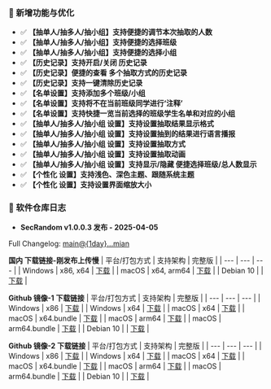 ### 🚀 新增功能与优化
  - ✅ **【抽单人/抽多人/抽小组】支持便捷的调节本次抽取的人数**
  - ✅ **【抽单人/抽多人/抽小组】支持便捷的选择班级**
  - ✅ **【抽单人/抽多人/抽小组】支持便捷的选择小组**
  - ✅ **【历史记录】支持开启/关闭 历史记录**
  - ✅ **【历史记录】便捷的查看 多个抽取方式的历史记录**
  - ✅ **【历史记录】支持一键清除历史记录**
  - ✅ **【名单设置】支持添加多个班级/小组**
  - ✅ **【名单设置】支持将不在当前班级同学进行‘注释’**
  - ✅ **【名单设置】支持快捷一览当前选择的班级学生名单和对应的小组**
  - ✅ **【抽单人/抽多人/抽小组 设置】支持设置抽取结果显示格式**
  - ✅ **【抽单人/抽多人/抽小组 设置】支持设置抽到的结果进行语言播报**
  - ✅ **【抽单人/抽多人/抽小组 设置】支持设置抽取方式**
  - ✅ **【抽单人/抽多人/抽小组 设置】支持设置抽取动画**
  - ✅ **【抽单人/抽多人/抽小组 设置】支持显示/隐藏 便捷选择班级/总人数显示**
  - ✅ **【个性化 设置】支持浅色、深色主题、跟随系统主题**
  - ✅ **【个性化 设置】支持设置界面缩放大小**

### 🎉 软件仓库日志
 - **SecRandom v1.0.0.3 发布 - 2025-04-05**

Full Changelog: [main@{1day}...mian](main%40%7B1day%7D...main)

**国内 下载链接-刚发布上传慢**
| 平台/打包方式 | 支持架构 | 完整版 |
| --- | --- | --- |
| Windows | x86, x64 | [下载](https://www.123684.com/s/9529jv-U4Fxh) |
| macOS | x64, arm64 | [下载](https://www.123684.com/s/9529jv-U4Fxh) |
| Debian 10 |  | [下载](https://www.123684.com/s/9529jv-U4Fxh) |

**Github 镜像-1 下载链接**
| 平台/打包方式 | 支持架构 | 完整版 |
| --- | --- | --- |
| Windows | x86 | [下载](https://ghfast.top/https://github.com/SecRandom/SecRandom/releases/download/v1.0.0.3/SecRandom-Windows-x86.zip) |
| Windows | x64 | [下载](https://ghfast.top/https://github.com/SecRandom/SecRandom/releases/download/v1.0.0.3/SecRandom-Windows-x64.zip) |
| macOS | x64 | [下载](https://ghfast.top/https://github.com/SecRandom/SecRandom/releases/download/v1.0.0.3/SecRandom-macOS-x64.zip) |
| macOS | x64.bundle | [下载](https://ghfast.top/https://github.com/SecRandom/SecRandom/releases/download/v1.0.0.3/SecRandom-macOS-x64.bundle.zip) |
| macOS | arm64 | [下载](https://ghfast.top/https://github.com/SecRandom/SecRandom/releases/download/v1.0.0.3/SecRandom-macOS-arm64.zip) |
| macOS | arm64.bundle | [下载](https://ghfast.top/https://github.com/SecRandom/SecRandom/releases/download/v1.0.0.3/SecRandom-macOS-arm64.bundle.zip) |
| Debian 10 |  | [下载](https://ghfast.top/https://github.com/SecRandom/SecRandom/releases/download/v1.0.0.3/SecRandom-Debian10.zip) |

**Github 镜像-2 下载链接**
| 平台/打包方式 | 支持架构 | 完整版 |
| --- | --- | --- |
| Windows | x86 | [下载](https://gh-proxy.com/https://github.com/SecRandom/SecRandom/releases/download/v1.0.0.3/SecRandom-Windows-x86.zip) |
| Windows | x64 | [下载](https://gh-proxy.com/https://github.com/SecRandom/SecRandom/releases/download/v1.0.0.3/SecRandom-Windows-x64.zip) |
| macOS | x64 | [下载](https://gh-proxy.com/https://github.com/SecRandom/SecRandom/releases/download/v1.0.0.3/SecRandom-macOS-x64.zip) |
| macOS | x64.bundle | [下载](https://gh-proxy.com/https://github.com/SecRandom/SecRandom/releases/download/v1.0.0.3/SecRandom-macOS-x64.bundle.zip) |
| macOS | arm64 | [下载](https://gh-proxy.com/https://github.com/SecRandom/SecRandom/releases/download/v1.0.0.3/SecRandom-macOS-arm64.zip) |
| macOS | arm64.bundle | [下载](https://gh-proxy.com/https://github.com/SecRandom/SecRandom/releases/download/v1.0.0.3/SecRandom-macOS-arm64.bundle.zip) |
| Debian 10 |  | [下载](https://gh-proxy.com/https://github.com/SecRandom/SecRandom/releases/download/v1.0.0.3/SecRandom-Debian10.zip) |